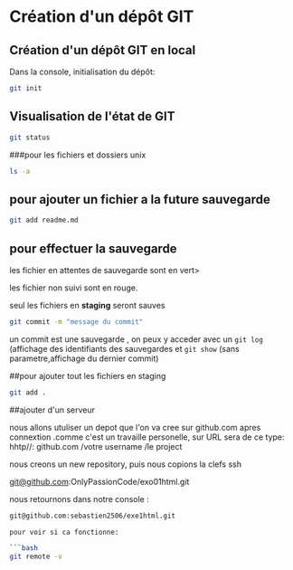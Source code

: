 # Création d'un dépôt GIT

## Création d'un dépôt GIT en local

Dans la console, initialisation du dépôt:

```bash
git init
```
## Visualisation de l'état de GIT

```bash
git status
```
###pour les fichiers et dossiers unix 

```bash
ls -a
```

## pour ajouter un fichier a la future sauvegarde 
```bash
git add readme.md
````
## pour effectuer la sauvegarde 

les fichier en attentes de sauvegarde sont en vert>

les fichier non suivi sont en rouge.

seul les fichiers en **staging** seront sauves

```bash
git commit -m "message du commit"
```
un commit est une sauvegarde , on peux y acceder
avec un `git log` (affichage des identifiants des sauvegardes
et `git show` (sans parametre,affichage du dernier commit)

##pour ajouter tout les fichiers en staging

```bash
git add .
```
##ajouter d'un serveur 

nous allons utuliser un depot que l'on va cree sur github.com
apres connextion .comme c'est un travaille personelle, sur URL sera 
de ce type: hhtp//: github.com /votre username /le project 

nous creons un new repository, puis nous copions la clefs ssh 

git@github.com:OnlyPassionCode/exo01html.git

nous retournons dans notre console :

```bash
git@github.com:sebastien2506/exe1html.git

pour voir si ca fonctionne:

```bash 
git remote -v


